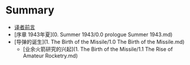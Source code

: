 # Summary

* [译者前言](README.md)
* [序章 1943年夏](0. Summer 1943/0.0 prologue Summer 1943.md)
* [导弹的诞生](1. The Birth of the Missile/1.0 The Birth of the Missile.md)
    * [业余火箭研究的兴起](1. The Birth of the Missile/1.1 The Rise of Amateur Rocketry.md)